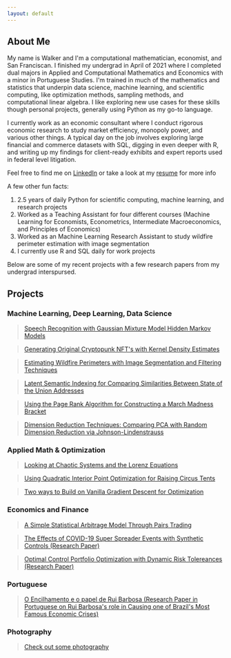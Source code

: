 ```yaml
---
layout: default
---
```


## About Me 

My name is Walker and I'm a computational mathematician, economist, and San Franciscan. I finished my undergrad in April of 2021 where I completed dual majors in Applied and Computational Mathematics and Economics with a minor in Portuguese Studies. I'm trained in much of the mathematics and statistics that underpin data science, machine learning, and scientific computing, like optimization methods, sampling methods, and computational linear algebra. I like exploring new use cases for these skills though personal projects, generally using Python as my go-to language. 

I currently work as an economic consultant where I conduct rigorous economic research to study market efficiency, monopoly power, and various other things. A typical day on the job involves exploring large financial and commerce datasets with SQL, digging in even deeper with R, and writing up my findings for client-ready exhibits and expert reports used in federal level litigation.   


<p>Feel free to find me on <a href="https://www.linkedin.com/in/walker-hughes/">LinkedIn</a> or take a look at my <a href="./Hughes, Walker.pdf">resume</a> for more info</p>


A few other fun facts: 
1. 2.5 years of daily Python for scientific computing, machine learning, and research projects
2. Worked as a Teaching Assistant for four different courses (Machine Learning for Economists, Econometrics, Intermediate Macroeconomics, and Principles of Economics) 
3. Worked as an Machine Learning Research Assistant to study wildfire perimeter estimation with image segmentation 
4. I currently use R and SQL daily for work projects 

Below are some of my recent projects with a few research papers from my undergrad interspursed. 

## Projects  

### Machine Learning, Deep Learning, Data Science  

> [Speech Recognition with Gaussian Mixture Model Hidden Markov Models](./speech_recognition.html)

> [Generating Original Cryptopunk NFT's with Kernel Density Estimates](./nft_cryptopunks.html)

> [Estimating Wildfire Perimeters with Image Segmentation and Filtering Techniques](./wildfire_perimeters.html)   

> [Latent Semantic Indexing for Comparing Similarities Between State of the Union Addresses](./lsi.html) 

> [Using the Page Rank Algorithm for Constructing a March Madness Bracket](./page_rank.html)  

> [Dimension Reduction Techniques: Comparing PCA with Random Dimension Reduction via Johnson-Lindenstrauss](./random_projections.html) 

### Applied Math & Optimization 

> [Looking at Chaotic Systems and the Lorenz Equations](./lorenz_equations.html) 

> [Using Quadratic Interior Point Optimization for Raising Circus Tents](./interior_point_methods.html)

> [Two ways to Build on Vanilla Gradient Descent for Optimization](./gradient_optimization_methods.html) 

### Economics and Finance 

> [A Simple Statistical Arbitrage Model Through Pairs Trading](./pairs_trading.html)  

> [The Effects of COVID-19 Super Spreader Events with Synthetic Controls (Research Paper)](./synth.html) 

> <p><a href="./optimal_control_portfolio_opt.pdf">Optimal Control Portfolio Optimization with Dynamic Risk Tolereances (Research Paper)</a></p>

### Portuguese 

> <p><a href="./crise_do_encilhamento.pdf">O Encilhamento e o papel de Rui Barbosa (Research Paper in Portuguese on Rui Barbosa's role in Causing one of Brazil's Most Famous Economic Crises)</a></p> 

### Photography 

> [Check out some photography](./photography.html)  

